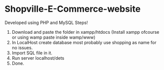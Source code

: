# Shopville-E-Commerce-website
Developed using PHP and MySQL 
Steps!

1. Download and paste the folder in xampp/htdocs (Install xampp ofcourse or using wamp paste inside wamp/www)
2. In LocalHost create database most probably use shopping as name for no issues.
3. Import SQL file in it.
4. Run server localhost/dets
5. Done.
